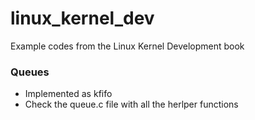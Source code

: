 # linux_kernel_dev
Example codes from the Linux Kernel Development book

### Queues
* Implemented as kfifo
* Check the queue.c file with all the herlper functions

